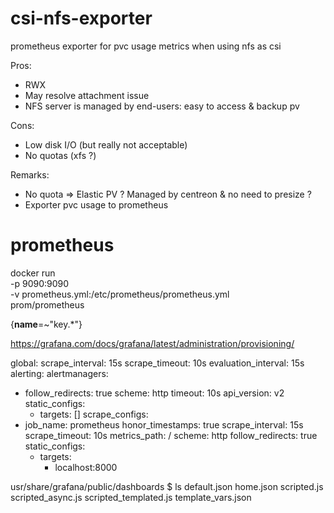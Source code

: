 # csi-nfs-exporter
prometheus exporter for pvc usage metrics when using nfs as csi

Pros:
+ RWX
+ May resolve attachment issue
+ NFS server is managed by end-users: easy to access & backup pv

Cons:
+ Low disk I/O (but really not acceptable)
+ No quotas (xfs ?)

Remarks:
+ No quota => Elastic PV ? Managed by centreon   & no need to presize ?
+ Exporter pvc usage to prometheus

# prometheus

docker run \
    -p 9090:9090 \
    -v prometheus.yml:/etc/prometheus/prometheus.yml \
    prom/prometheus

{__name__=~"key.*"}

https://grafana.com/docs/grafana/latest/administration/provisioning/

global:
  scrape_interval: 15s
  scrape_timeout: 10s
  evaluation_interval: 15s
alerting:
  alertmanagers:
  - follow_redirects: true
    scheme: http
    timeout: 10s
    api_version: v2
    static_configs:
    - targets: []
scrape_configs:
- job_name: prometheus
  honor_timestamps: true
  scrape_interval: 15s
  scrape_timeout: 10s
  metrics_path: /
  scheme: http
  follow_redirects: true
  static_configs:
  - targets:
    - localhost:8000


usr/share/grafana/public/dashboards $ ls
default.json           home.json              scripted.js            scripted_async.js      scripted_templated.js  template_vars.json
